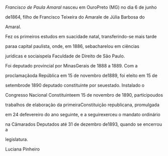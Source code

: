 

*Francisco de Paula Amaral* nasceu em OuroPreto (MG) no dia 6 de junho

de1864, filho de Francisco Teixeira do Amarale de Júlia Barbosa do

Amaral.



Fez os primeiros estudos em suacidade natal, transferindo-se mais tarde

paraa capital paulista, onde, em 1886, sebacharelou em ciências

jurídicas e sociaispela Faculdade de Direito de São Paulo.



Foi deputado provincial por MinasGerais de 1888 a 1889. Com a

proclamaçãoda República em 15 de novembro de1889, foi eleito em 15 de

setembrode 1890 deputado constituinte por seuestado. Instalado o

Congresso Nacional Constituinteem 15 de novembro de 1890, participoudos

trabalhos de elaboração da primeiraConstituição republicana, promulgada

em 24 defevereiro do ano seguinte, e a seguirexerceu o mandato ordinário

na Câmarados Deputados até 31 de dezembro de1893, quando se encerrou a

legislatura.



Luciana Pinheiro



